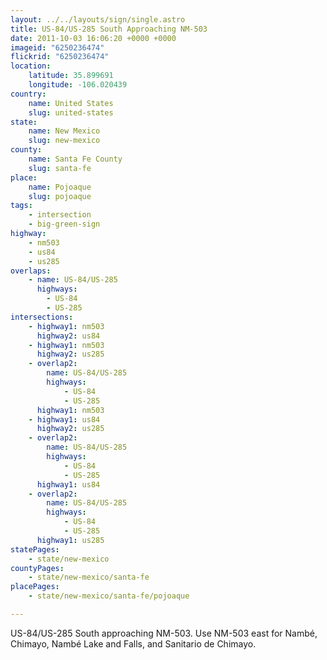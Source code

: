 ```yaml
---
layout: ../../layouts/sign/single.astro
title: US-84/US-285 South Approaching NM-503
date: 2011-10-03 16:06:20 +0000 +0000
imageid: "6250236474"
flickrid: "6250236474"
location:
    latitude: 35.899691
    longitude: -106.020439
country:
    name: United States
    slug: united-states
state:
    name: New Mexico
    slug: new-mexico
county:
    name: Santa Fe County
    slug: santa-fe
place:
    name: Pojoaque
    slug: pojoaque
tags:
    - intersection
    - big-green-sign
highway:
    - nm503
    - us84
    - us285
overlaps:
    - name: US-84/US-285
      highways:
        - US-84
        - US-285
intersections:
    - highway1: nm503
      highway2: us84
    - highway1: nm503
      highway2: us285
    - overlap2:
        name: US-84/US-285
        highways:
            - US-84
            - US-285
      highway1: nm503
    - highway1: us84
      highway2: us285
    - overlap2:
        name: US-84/US-285
        highways:
            - US-84
            - US-285
      highway1: us84
    - overlap2:
        name: US-84/US-285
        highways:
            - US-84
            - US-285
      highway1: us285
statePages:
    - state/new-mexico
countyPages:
    - state/new-mexico/santa-fe
placePages:
    - state/new-mexico/santa-fe/pojoaque

---
```

US-84/US-285 South approaching NM-503.  Use NM-503 east for Nambé, Chimayo, Nambé Lake and Falls, and Sanitario de Chimayo.
